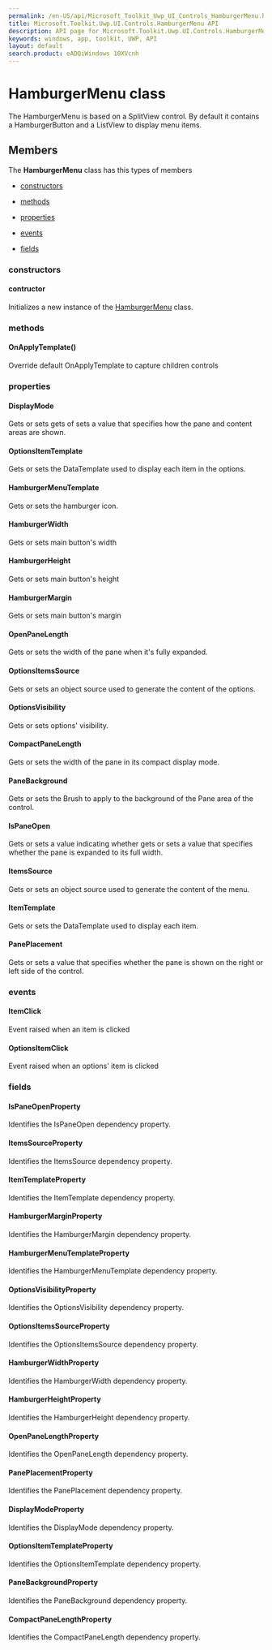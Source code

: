 ```yaml
---
permalink: /en-US/api/Microsoft_Toolkit_Uwp_UI_Controls_HamburgerMenu.htm
title: Microsoft.Toolkit.Uwp.UI.Controls.HamburgerMenu API 
description: API page for Microsoft.Toolkit.Uwp.UI.Controls.HamburgerMenu
keywords: windows, app, toolkit, UWP, API
layout: default
search.product: eADQiWindows 10XVcnh
---
```



# HamburgerMenu class

The HamburgerMenu is based on a SplitView control. By default it contains a HamburgerButton and a ListView to display menu items.

## Members

The **HamburgerMenu** class has this types of members

* [constructors](#constructors)

* [methods](#methods)

* [properties](#properties)

* [events](#events)

* [fields](#fields)

### constructors

#### contructor

Initializes a new instance of the [HamburgerMenu](Microsoft_Toolkit_Uwp_UI_Controls_HamburgerMenu.htm) class.



### methods

#### OnApplyTemplate()

Override default OnApplyTemplate to capture children controls



### properties

#### DisplayMode

Gets or sets gets of sets a value that specifies how the pane and content areas are shown.



#### OptionsItemTemplate

Gets or sets the DataTemplate used to display each item in the options.



#### HamburgerMenuTemplate

Gets or sets the hamburger icon.



#### HamburgerWidth

Gets or sets main button's width



#### HamburgerHeight

Gets or sets main button's height



#### HamburgerMargin

Gets or sets main button's margin



#### OpenPaneLength

Gets or sets the width of the pane when it's fully expanded.



#### OptionsItemsSource

Gets or sets an object source used to generate the content of the options.



#### OptionsVisibility

Gets or sets options' visibility.



#### CompactPaneLength

Gets or sets the width of the pane in its compact display mode.



#### PaneBackground

Gets or sets the Brush to apply to the background of the Pane area of the control.



#### IsPaneOpen

Gets or sets a value indicating whether gets or sets a value that specifies whether the pane is expanded to its full width.



#### ItemsSource

Gets or sets an object source used to generate the content of the menu.



#### ItemTemplate

Gets or sets the DataTemplate used to display each item.



#### PanePlacement

Gets or sets a value that specifies whether the pane is shown on the right or left side of the control.



### events

#### ItemClick

Event raised when an item is clicked



#### OptionsItemClick

Event raised when an options' item is clicked



### fields

#### IsPaneOpenProperty

Identifies the IsPaneOpen dependency property.



#### ItemsSourceProperty

Identifies the ItemsSource dependency property.



#### ItemTemplateProperty

Identifies the ItemTemplate dependency property.



#### HamburgerMarginProperty

Identifies the HamburgerMargin dependency property.



#### HamburgerMenuTemplateProperty

Identifies the HamburgerMenuTemplate dependency property.



#### OptionsVisibilityProperty

Identifies the OptionsVisibility dependency property.



#### OptionsItemsSourceProperty

Identifies the OptionsItemsSource dependency property.



#### HamburgerWidthProperty

Identifies the HamburgerWidth dependency property.



#### HamburgerHeightProperty

Identifies the HamburgerHeight dependency property.



#### OpenPaneLengthProperty

Identifies the OpenPaneLength dependency property.



#### PanePlacementProperty

Identifies the PanePlacement dependency property.



#### DisplayModeProperty

Identifies the DisplayMode dependency property.



#### OptionsItemTemplateProperty

Identifies the OptionsItemTemplate dependency property.



#### PaneBackgroundProperty

Identifies the PaneBackground dependency property.



#### CompactPaneLengthProperty

Identifies the CompactPaneLength dependency property.


